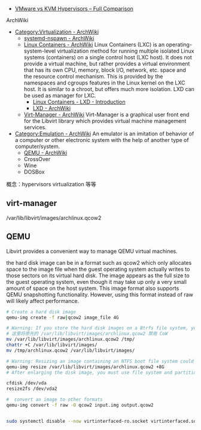 - [VMware vs KVM Hypervisors – Full Comparison](https://www.nakivo.com/blog/kvm-vs-vmware-performance-pricing-and-hardware-requirements/)

ArchWiki

- [Category:Virtualization - ArchWiki](https://wiki.archlinux.org/title/Category:Virtualization)
  - [systemd-nspawn - ArchWiki](https://wiki.archlinux.org/title/Systemd-nspawn)
  - [Linux Containers - ArchWiki](https://wiki.archlinux.org/title/Linux_Containers)
    Linux Containers (LXC) is an operating-system-level virtualization method for running multiple isolated Linux systems (containers) on a single control host (LXC host). It does not provide a virtual machine, but rather provides a virtual environment that has its own CPU, memory, block I/O, network, etc. space and the resource control mechanism. This is provided by the namespaces and cgroups features in the Linux kernel on the LXC host. It is similar to a chroot, but offers much more isolation.
    LXD can be used as manager for LXC.
    - [Linux Containers - LXD - Introduction](https://linuxcontainers.org/lxd/)
    - [LXD - ArchWiki](https://wiki.archlinux.org/title/LXD)
  - [Virt-Manager - ArchWiki](https://wiki.archlinux.org/title/Virt-Manager)
    Virt-Manager is a graphical user front end for the Libvirt library which provides virtual machine management services.
- [Category:Emulation - ArchWiki](https://wiki.archlinux.org/title/Category:Emulation)
  An emulator is an imitation of behavior of a computer or other electronic system with the help of another type of computer/system.
  - [QEMU - ArchWiki](https://wiki.archlinux.org/title/QEMU)
  - CrossOver
  - Wine
  - DOSBox

概念：hypervisors virtualization 等等

## virt-manager

/var/lib/libvirt/images/archlinux.qcow2

## QEMU

Libvirt provides a convenient way to manage QEMU virtual machines.

the hard disk image can be in a format such as qcow2 which only allocates space to the image file when the guest operating system actually writes to those sectors on its virtual hard disk. The image appears as the full size to the guest operating system, even though it may take up only a very small amount of space on the host system. This image format also supports QEMU snapshotting functionality. However, using this format instead of raw will likely affect performance.

```bash
# Create a hard disk image
qemu-img create -f raw|qcow2 image_file 4G

# Warning: If you store the hard disk images on a Btrfs file system, you should consider disabling Copy-on-Write for the directory before creating any images.
# 这里将原先的 /var/lib/libvirt/images/archlinux.qcow2 禁用 CoW
mv /var/lib/libvirt/images/archlinux.qcow2 /tmp/
chattr +C /var/lib/libvirt/images/
mv /tmp/archlinux.qcow2 /var/lib/libvirt/images/

# Warning: Resizing an image containing an NTFS boot file system could make the operating system installed on it unbootable.
qemu-img resize /var/lib/libvirt/images/archlinux.qcow2 +8G
# After enlarging the disk image, you must use file system and partitioning tools inside the virtual machine to actually begin using the new space.

cfdisk /dev/vda
resize2fs /dev/vda2

#  convert an image to other formats
qemu-img convert -f raw -O qcow2 input.img output.qcow2
```

```bash

sudo systemctl disable --now virtinterfaced-ro.socket virtinterfaced.socket virtinterfaced-admin.socket virtnetworkd-admin.socket virtnetworkd-ro.socket virtnetworkd.socket virtnodedevd.socket virtnodedevd-ro.socket virtnodedevd-admin.socket virtnwfilterd.socket virtnwfilterd-admin.socket virtnwfilterd-ro.socket virtqemud-ro.socket virtqemud.socket virtqemud-admin.socket virtsecretd.socket virtsecretd-ro.socket virtsecretd-admin.socket virtstoraged.socket virtstoraged-admin.socket virtstoraged-ro.socket virtinterfaced-ro.socket virtinterfaced.socket virtinterfaced-admin.socket virtnetworkd-admin.socket virtnetworkd-ro.socket virtnetworkd.socket virtnodedevd.socket virtnodedevd-ro.socket virtnodedevd-admin.socket virtnwfilterd.socket virtnwfilterd-admin.socket virtnwfilterd-ro.socket virtqemud-ro.socket virtqemud.socket virtqemud-admin.socket virtsecretd.socket virtsecretd-ro.socket virtsecretd-admin.socket virtstoraged.socket virtstoraged-admin.socket virtstoraged-ro.socket

```
